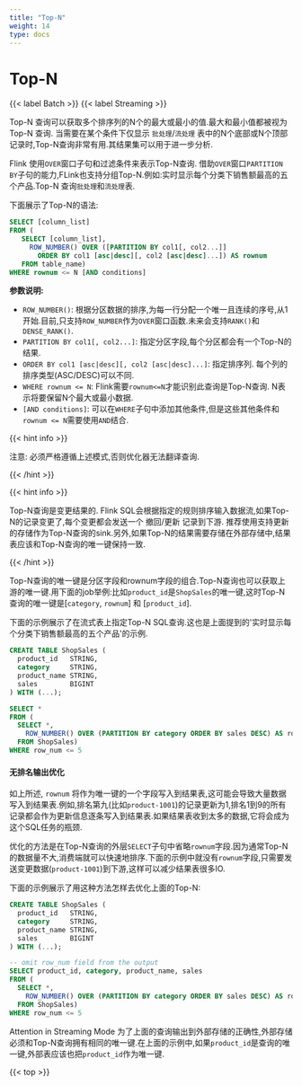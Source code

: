 ```yaml
---
title: "Top-N"
weight: 14
type: docs
---
```

<!--
Licensed to the Apache Software Foundation (ASF) under one
or more contributor license agreements.  See the NOTICE file
distributed with this work for additional information
regarding copyright ownership.  The ASF licenses this file
to you under the Apache License, Version 2.0 (the
"License"); you may not use this file except in compliance
with the License.  You may obtain a copy of the License at

  http://www.apache.org/licenses/LICENSE-2.0

Unless required by applicable law or agreed to in writing,
software distributed under the License is distributed on an
"AS IS" BASIS, WITHOUT WARRANTIES OR CONDITIONS OF ANY
KIND, either express or implied.  See the License for the
specific language governing permissions and limitations
under the License.
-->

# Top-N
{{< label Batch >}} {{< label Streaming >}}

Top-N 查询可以获取多个排序列的N个的最大或最小的值.最大和最小值都被视为 Top-N 查询. 当需要在某个条件下仅显示 `批处理`/`流处理` 表中的N个底部或N个顶部记录时,Top-N查询非常有用.其结果集可以用于进一步分析.

Flink 使用`OVER`窗口子句和过滤条件来表示Top-N查询. 借助`OVER`窗口`PARTITION BY`子句的能力,FLink也支持分组Top-N.例如:实时显示每个分类下销售额最高的五个产品.Top-N 查询`批处理`和`流处理`表.

下面展示了Top-N的语法:

```sql
SELECT [column_list]
FROM (
   SELECT [column_list],
     ROW_NUMBER() OVER ([PARTITION BY col1[, col2...]]
       ORDER BY col1 [asc|desc][, col2 [asc|desc]...]) AS rownum
   FROM table_name)
WHERE rownum <= N [AND conditions]
```

**参数说明:**
- `ROW_NUMBER()`: 根据分区数据的排序,为每一行分配一个唯一且连续的序号,从1开始.目前,只支持`ROW_NUMBER`作为`OVER`窗口函数.未来会支持`RANK()`和`DENSE_RANK()`.
- `PARTITION BY col1[, col2...]`: 指定分区字段,每个分区都会有一个Top-N的结果.
- `ORDER BY col1 [asc|desc][, col2 [asc|desc]...]`: 指定排序列. 每个列的排序类型(ASC/DESC)可以不同.
- `WHERE rownum <= N`: Flink需要`rownum<=N`才能识别此查询是Top-N查询. N表示将要保留N个最大或最小数据.
- `[AND conditions]`: 可以在`WHERE`子句中添加其他条件,但是这些其他条件和`rownum <= N`需要使用`AND`结合.

{{< hint info >}}

注意: 必须严格遵循上述模式,否则优化器无法翻译查询.

{{< /hint >}}

{{< hint info >}}

Top-N查询是<span class="label label-info">变更结果</span>的. Flink SQL会根据指定的规则排序输入数据流,如果Top-N的记录变更了,每个变更都会发送一个 撤回/更新 记录到下游.
推荐使用支持更新的存储作为Top-N查询的sink.另外,如果Top-N的结果需要存储在外部存储中,结果表应该和Top-N查询的唯一键保持一致.

{{< /hint >}}

Top-N查询的唯一键是分区字段和rownum字段的组合.Top-N查询也可以获取上游的唯一键.用下面的job举例:比如`product_id`是`ShopSales`的唯一键,这时Top-N查询的唯一键是[`category`, `rownum`] 和 [`product_id`].

下面的示例展示了在流式表上指定Top-N SQL查询.这也是上面提到的'实时显示每个分类下销售额最高的五个产品'的示例.

```sql
CREATE TABLE ShopSales (
  product_id   STRING,
  category     STRING,
  product_name STRING,
  sales        BIGINT
) WITH (...);

SELECT *
FROM (
  SELECT *,
    ROW_NUMBER() OVER (PARTITION BY category ORDER BY sales DESC) AS row_num
  FROM ShopSales)
WHERE row_num <= 5
```

#### 无排名输出优化

如上所述, `rownum` 将作为唯一键的一个字段写入到结果表,这可能会导致大量数据写入到结果表.例如,排名第九(比如`product-1001`)的记录更新为1,排名1到9的所有记录都会作为更新信息逐条写入到结果表.如果结果表收到太多的数据,它将会成为这个SQL任务的瓶颈.

优化的方法是在Top-N查询的外层`SELECT`子句中省略`rownum`字段.因为通常Top-N的数据量不大,消费端就可以快速地排序.下面的示例中就没有`rownum`字段,只需要发送变更数据(`product-1001`)到下游,这样可以减少结果表很多IO.

下面的示例展示了用这种方法怎样去优化上面的Top-N:

```sql
CREATE TABLE ShopSales (
  product_id   STRING,
  category     STRING,
  product_name STRING,
  sales        BIGINT
) WITH (...);

-- omit row_num field from the output
SELECT product_id, category, product_name, sales
FROM (
  SELECT *,
    ROW_NUMBER() OVER (PARTITION BY category ORDER BY sales DESC) AS row_num
  FROM ShopSales)
WHERE row_num <= 5
```
<span class="label label-danger">Attention in Streaming Mode</span> 为了上面的查询输出到外部存储的正确性,外部存储必须和Top-N查询拥有相同的唯一键.在上面的示例中,如果`product_id`是查询的唯一键,外部表应该也把`product_id`作为唯一键.

{{< top >}}
